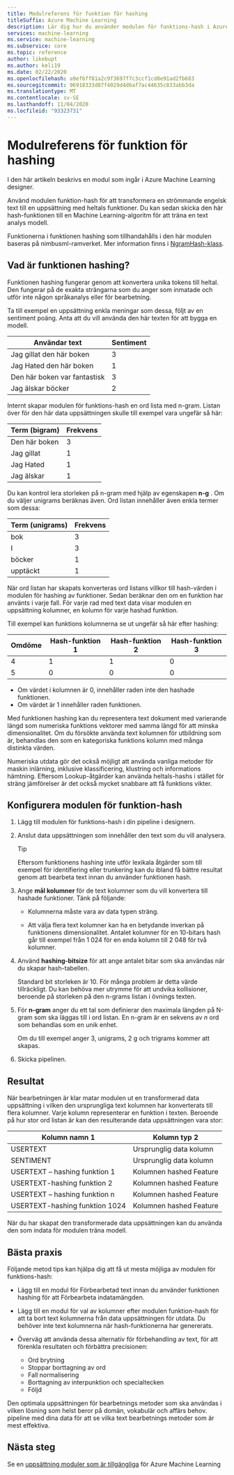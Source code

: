 ```yaml
---
title: Modulreferens för funktion för hashing
titleSuffix: Azure Machine Learning
description: Lär dig hur du använder modulen för funktions-hash i Azure Machine Learning för att funktionalisera text data.
services: machine-learning
ms.service: machine-learning
ms.subservice: core
ms.topic: reference
author: likebupt
ms.author: keli19
ms.date: 02/22/2020
ms.openlocfilehash: a9ef6ff81a2c9f3697f7c3ccf1cd8e91ad2fb683
ms.sourcegitcommit: 96918333d87f4029d4d6af7ac44635c833abb3da
ms.translationtype: MT
ms.contentlocale: sv-SE
ms.lasthandoff: 11/04/2020
ms.locfileid: "93323731"
---
```

# <a name="feature-hashing-module-reference"></a>Modulreferens för funktion för hashing

I den här artikeln beskrivs en modul som ingår i Azure Machine Learning designer.

Använd modulen funktion-hash för att transformera en strömmande engelsk text till en uppsättning med heltals funktioner. Du kan sedan skicka den här hash-funktionen till en Machine Learning-algoritm för att träna en text analys modell.

Funktionerna i funktionen hashing som tillhandahålls i den här modulen baseras på nimbusml-ramverket. Mer information finns i [NgramHash-klass](/python/api/nimbusml/nimbusml.feature_extraction.text.extractor.ngramhash?view=nimbusml-py-latest).

## <a name="what-is-feature-hashing"></a>Vad är funktionen hashing?

Funktionen hashing fungerar genom att konvertera unika tokens till heltal. Den fungerar på de exakta strängarna som du anger som inmatade och utför inte någon språkanalys eller för bearbetning. 

Ta till exempel en uppsättning enkla meningar som dessa, följt av en sentiment poäng. Anta att du vill använda den här texten för att bygga en modell.

|Användar text|Sentiment|
|--------------|---------------|
|Jag gillat den här boken|3|
|Jag Hated den här boken|1|
|Den här boken var fantastisk|3|
|Jag älskar böcker|2|

Internt skapar modulen för funktions-hash en ord lista med n-gram. Listan över för den här data uppsättningen skulle till exempel vara ungefär så här:

|Term (bigram)|Frekvens|
|------------|---------------|
|Den här boken|3|
|Jag gillat|1|
|Jag Hated|1|
|Jag älskar|1|

Du kan kontrol lera storleken på n-gram med hjälp av egenskapen **n-g** . Om du väljer unigrams beräknas även. Ord listan innehåller även enkla termer som dessa:

|Term (unigrams)|Frekvens|
|------------|---------------|
|bok|3|
|I|3|
|böcker|1|
|upptäckt|1|

När ord listan har skapats konverteras ord listans villkor till hash-värden i modulen för hashing av funktioner. Sedan beräknar den om en funktion har använts i varje fall. För varje rad med text data visar modulen en uppsättning kolumner, en kolumn för varje hashad funktion.

Till exempel kan funktions kolumnerna se ut ungefär så här efter hashing:

|Omdöme|Hash-funktion 1|Hash-funktion 2|Hash-funktion 3|
|-----|-----|-----|-----|
|4|1|1|0|
|5|0|0|0|

* Om värdet i kolumnen är 0, innehåller raden inte den hashade funktionen.
* Om värdet är 1 innehåller raden funktionen.

Med funktionen hashing kan du representera text dokument med varierande längd som numeriska funktions vektorer med samma längd för att minska dimensionalitet. Om du försökte använda text kolumnen för utbildning som är, behandlas den som en kategoriska funktions kolumn med många distinkta värden.

Numeriska utdata gör det också möjligt att använda vanliga metoder för maskin inlärning, inklusive klassificering, klustring och informations hämtning. Eftersom Lookup-åtgärder kan använda heltals-hashs i stället för sträng jämförelser är det också mycket snabbare att få funktions vikter.

## <a name="configure-the-feature-hashing-module"></a>Konfigurera modulen för funktion-hash

1.  Lägg till modulen för funktions-hash i din pipeline i designern.

1. Anslut data uppsättningen som innehåller den text som du vill analysera.

    > [!TIP]
    > Eftersom funktionens hashing inte utför lexikala åtgärder som till exempel för identifiering eller trunkering kan du ibland få bättre resultat genom att bearbeta text innan du använder funktionen hash. 

1. Ange **mål kolumner** för de text kolumner som du vill konvertera till hashade funktioner. Tänk på följande:

    * Kolumnerna måste vara av data typen sträng.
    
    * Att välja flera text kolumner kan ha en betydande inverkan på funktionens dimensionalitet. Antalet kolumner för en 10-bitars hash går till exempel från 1 024 för en enda kolumn till 2 048 för två kolumner.

1. Använd **hashing-bitsize** för att ange antalet bitar som ska användas när du skapar hash-tabellen.
    
    Standard bit storleken är 10. För många problem är detta värde tillräckligt. Du kan behöva mer utrymme för att undvika kollisioner, beroende på storleken på den n-grams listan i övnings texten.
    
1. För **n-gram** anger du ett tal som definierar den maximala längden på N-gram som ska läggas till i ord listan. En n-gram är en sekvens av *n* ord som behandlas som en unik enhet.

    Om du till exempel anger 3, unigrams, 2 g och trigrams kommer att skapas.

1. Skicka pipelinen.

## <a name="results"></a>Resultat

När bearbetningen är klar matar modulen ut en transformerad data uppsättning i vilken den ursprungliga text kolumnen har konverterats till flera kolumner. Varje kolumn representerar en funktion i texten. Beroende på hur stor ord listan är kan den resulterande data uppsättningen vara stor:

|Kolumn namn 1|Kolumn typ 2|
|-------------------|-------------------|
|USERTEXT|Ursprunglig data kolumn|
|SENTIMENT|Ursprunglig data kolumn|
|USERTEXT – hashing funktion 1|Kolumnen hashed Feature|
|USERTEXT-hashing funktion 2|Kolumnen hashed Feature|
|USERTEXT – hashing funktion n|Kolumnen hashed Feature|
|USERTEXT-hashing funktion 1024|Kolumnen hashed Feature|

När du har skapat den transformerade data uppsättningen kan du använda den som indata för modulen träna modell.
 
## <a name="best-practices"></a>Bästa praxis

Följande metod tips kan hjälpa dig att få ut mesta möjliga av modulen för funktions-hash:

* Lägg till en modul för Förbearbetad text innan du använder funktionen hashing för att Förbearbeta indatamängden. 

* Lägg till en modul för val av kolumner efter modulen funktion-hash för att ta bort text kolumnerna från data uppsättningen för utdata. Du behöver inte text kolumnerna när hash-funktionerna har genererats.
    
* Överväg att använda dessa alternativ för förbehandling av text, för att förenkla resultaten och förbättra precisionen:

    * Ord brytning
    * Stoppar borttagning av ord
    * Fall normalisering
    * Borttagning av interpunktion och specialtecken
    * Följd  

Den optimala uppsättningen för bearbetnings metoder som ska användas i vilken lösning som helst beror på domän, vokabulär och affärs behov. pipeline med dina data för att se vilka text bearbetnings metoder som är mest effektiva.

## <a name="next-steps"></a>Nästa steg
            
Se en [uppsättning moduler som är tillgängliga](module-reference.md) för Azure Machine Learning